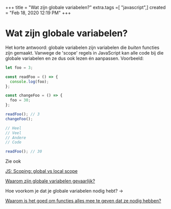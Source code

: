+++
title = "Wat zijn globale variabelen?"
extra.tags =[ "javascript",]
created = "Feb 18, 2020 12:19 PM"
+++
# Wat zijn globale variabelen?


Het korte antwoord: globale variabelen zijn variabelen die *buiten* functies zijn gemaakt. Vanwege de 'scope' regels in JavaScript kan alle code bij die globale variabelen en ze dus ook lezen én aanpassen. Voorbeeld:

```js
let foo = 3;

const readFoo = () => {
  console.log(foo);
};

const changeFoo = () => {
  foo = 30;
};

readFoo(); // 3
changeFoo();

// Heel
// Veel
// Andere
// Code

readFoo(); // 30
```

Zie ook 

[JS: Scoping: global vs local scope](https://www.notion.so/JS-Scoping-global-vs-local-scope-e38aed4fecae4ce48c5736013319935c)

[Waarom zijn globale variabelen gevaarlijk?](@/waarom-zijn-globale-variabelen-gevaarlijk.md)

Hoe voorkom je dat je globale variabelen nodig hebt? →

[Waarom is het goed om functies alles mee te geven dat ze nodig hebben?](@/waarom-is-het-goed-om-functies-alles-mee-te-geven-dat-ze-nodig-hebben.md)